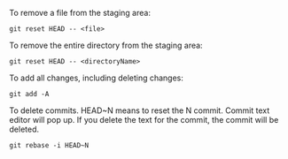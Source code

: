 To remove a file from the staging area:

    git reset HEAD -- <file>

To remove the entire directory from the staging area:

    git reset HEAD -- <directoryName>
    
To add all changes, including deleting changes:
    
    git add -A

To delete commits. HEAD~N means to reset the N commit. Commit text editor will pop up. If you delete the text for the commit, the commit will be deleted.
    
    git rebase -i HEAD~N
